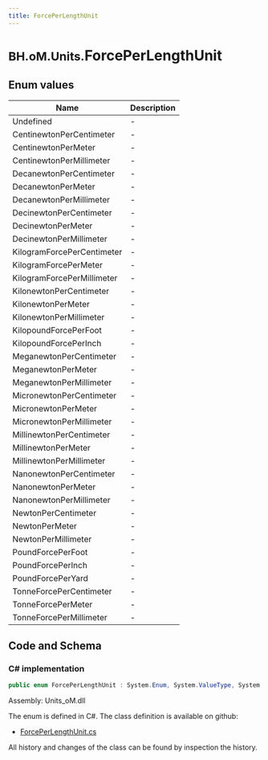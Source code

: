 ```yaml
---
title: ForcePerLengthUnit
---
```


# <small>BH.oM.Units.</small>**ForcePerLengthUnit**



## Enum values

| Name            | Description                                                    |
|-----------------|----------------------------------------------------------------|
| Undefined |  -  |
| CentinewtonPerCentimeter |  -  |
| CentinewtonPerMeter |  -  |
| CentinewtonPerMillimeter |  -  |
| DecanewtonPerCentimeter |  -  |
| DecanewtonPerMeter |  -  |
| DecanewtonPerMillimeter |  -  |
| DecinewtonPerCentimeter |  -  |
| DecinewtonPerMeter |  -  |
| DecinewtonPerMillimeter |  -  |
| KilogramForcePerCentimeter |  -  |
| KilogramForcePerMeter |  -  |
| KilogramForcePerMillimeter |  -  |
| KilonewtonPerCentimeter |  -  |
| KilonewtonPerMeter |  -  |
| KilonewtonPerMillimeter |  -  |
| KilopoundForcePerFoot |  -  |
| KilopoundForcePerInch |  -  |
| MeganewtonPerCentimeter |  -  |
| MeganewtonPerMeter |  -  |
| MeganewtonPerMillimeter |  -  |
| MicronewtonPerCentimeter |  -  |
| MicronewtonPerMeter |  -  |
| MicronewtonPerMillimeter |  -  |
| MillinewtonPerCentimeter |  -  |
| MillinewtonPerMeter |  -  |
| MillinewtonPerMillimeter |  -  |
| NanonewtonPerCentimeter |  -  |
| NanonewtonPerMeter |  -  |
| NanonewtonPerMillimeter |  -  |
| NewtonPerCentimeter |  -  |
| NewtonPerMeter |  -  |
| NewtonPerMillimeter |  -  |
| PoundForcePerFoot |  -  |
| PoundForcePerInch |  -  |
| PoundForcePerYard |  -  |
| TonneForcePerCentimeter |  -  |
| TonneForcePerMeter |  -  |
| TonneForcePerMillimeter |  -  |


## Code and Schema

### C# implementation

``` C# title="C#"
public enum ForcePerLengthUnit : System.Enum, System.ValueType, System.IComparable, System.ISpanFormattable, System.IFormattable, System.IConvertible
```

Assembly: Units_oM.dll

The enum is defined in C#. The class definition is available on github:

- [ForcePerLengthUnit.cs](https://github.com/BHoM/Localisation_Toolkit/blob/develop/Units_oM/Enums\ForcePerLengthUnit.cs)

All history and changes of the class can be found by inspection the history.
